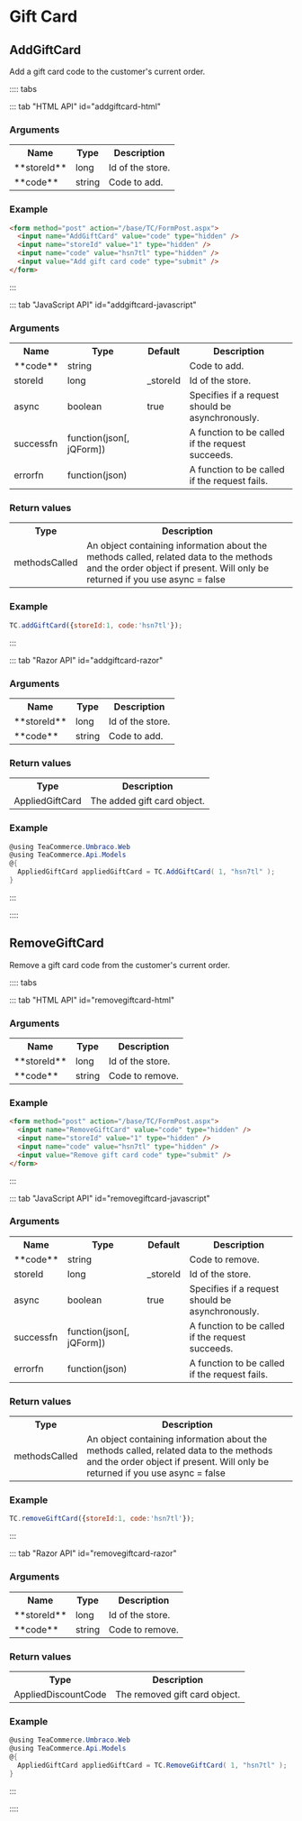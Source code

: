# Gift Card

## AddGiftCard

Add a gift card code to the customer's current order.

:::: tabs 

::: tab "HTML API" id="addgiftcard-html"

### Arguments

<table>
	<tr>
		<th>Name</th>
		<th>Type</th>
		<th>Description</th>
	</tr>
	<tr>
		<td>**storeId**</td>
		<td>long</td>
		<td>Id of the store.</td>
	</tr>
	<tr>
		<td>**code**</td>
		<td>string</td>
		<td>Code to add.</td>
	</tr>
</table>

### Example

````html
<form method="post" action="/base/TC/FormPost.aspx">
  <input name="AddGiftCard" value="code" type="hidden" />
  <input name="storeId" value="1" type="hidden" />
  <input name="code" value="hsn7tl" type="hidden" />
  <input value="Add gift card code" type="submit" />
</form>
````

:::

::: tab "JavaScript API" id="addgiftcard-javascript"

### Arguments

<table>
	<tr>
		<th>Name</th>
		<th>Type</th>
		<th>Default</th>
		<th>Description</th>
	</tr>
	<tr>
		<td>**code**</td>
		<td>string</td>
		<td></td>
		<td>Code to add.</td>
	</tr>
	<tr>
		<td>storeId</td>
		<td>long</td>
		<td>_storeId</td>
		<td>Id of the store.</td>
	</tr>
	<tr>
		<td>async</td>
		<td>boolean</td>
		<td>true</td>
		<td>Specifies if a request should be asynchronously.</td>
	</tr>
	<tr>
		<td>successfn</td>
		<td>function(json[, jQForm])</td>
		<td></td>
		<td>A function to be called if the request succeeds.</td>
	</tr>
	<tr>
		<td>errorfn</td>
		<td>function(json)</td>
		<td></td>
		<td>A function to be called if the request fails.</td>
	</tr>
</table>

### Return values

<table>
	<tr>
		<th>Type</th>
		<th>Description</th>
	</tr>
	<tr>
		<td>methodsCalled</td>
		<td>An object containing information about the methods called, related data to the methods and the order object if present.
Will only be returned if you use async = false</td>
	</tr>
</table>

### Example

````javascript
TC.addGiftCard({storeId:1, code:'hsn7tl'});
````

:::

::: tab "Razor API" id="addgiftcard-razor"

### Arguments

<table>
	<tr>
		<th>Name</th>
		<th>Type</th>
		<th>Description</th>
	</tr>
	<tr>
		<td>**storeId**</td>
		<td>long</td>
		<td>Id of the store.</td>
	</tr>
	<tr>
		<td>**code**</td>
		<td>string</td>
		<td>Code to add.</td>
	</tr>
</table>

### Return values

<table>
	<tr>
		<th>Type</th>
		<th>Description</th>
	</tr>
	<tr>
		<td>AppliedGiftCard</td>
		<td>The added gift card object.</td>
	</tr>
</table>

### Example

````csharp
@using TeaCommerce.Umbraco.Web
@using TeaCommerce.Api.Models
@{
  AppliedGiftCard appliedGiftCard = TC.AddGiftCard( 1, "hsn7tl" );
}
````

:::

::::

## RemoveGiftCard

Remove a gift card code from the customer's current order.

:::: tabs 

::: tab "HTML API" id="removegiftcard-html"

### Arguments

<table>
	<tr>
		<th>Name</th>
		<th>Type</th>
		<th>Description</th>
	</tr>
	<tr>
		<td>**storeId**</td>
		<td>long</td>
		<td>Id of the store.</td>
	</tr>
	<tr>
		<td>**code**</td>
		<td>string</td>
		<td>Code to remove.</td>
	</tr>
</table>

### Example

````html
<form method="post" action="/base/TC/FormPost.aspx">
  <input name="RemoveGiftCard" value="code" type="hidden" />
  <input name="storeId" value="1" type="hidden" />
  <input name="code" value="hsn7tl" type="hidden" />
  <input value="Remove gift card code" type="submit" />
</form>
````

:::

::: tab "JavaScript API" id="removegiftcard-javascript"

### Arguments

<table>
	<tr>
		<th>Name</th>
		<th>Type</th>
		<th>Default</th>
		<th>Description</th>
	</tr>
	<tr>
		<td>**code**</td>
		<td>string</td>
		<td></td>
		<td>Code to remove.</td>
	</tr>
	<tr>
		<td>storeId</td>
		<td>long</td>
		<td>_storeId</td>
		<td>Id of the store.</td>
	</tr>
	<tr>
		<td>async</td>
		<td>boolean</td>
		<td>true</td>
		<td>Specifies if a request should be asynchronously.</td>
	</tr>
	<tr>
		<td>successfn</td>
		<td>function(json[, jQForm])</td>
		<td></td>
		<td>A function to be called if the request succeeds.</td>
	</tr>
	<tr>
		<td>errorfn</td>
		<td>function(json)</td>
		<td></td>
		<td>A function to be called if the request fails.</td>
	</tr>
</table>

### Return values

<table>
	<tr>
		<th>Type</th>
		<th>Description</th>
	</tr>
	<tr>
		<td>methodsCalled</td>
		<td>An object containing information about the methods called, related data to the methods and the order object if present.
Will only be returned if you use async = false</td>
	</tr>
</table>

### Example

````javascript
TC.removeGiftCard({storeId:1, code:'hsn7tl'});
````

:::

::: tab "Razor API" id="removegiftcard-razor"

### Arguments

<table>
	<tr>
		<th>Name</th>
		<th>Type</th>
		<th>Description</th>
	</tr>
	<tr>
		<td>**storeId**</td>
		<td>long</td>
		<td>Id of the store.</td>
	</tr>
	<tr>
		<td>**code**</td>
		<td>string</td>
		<td>Code to remove.</td>
	</tr>
</table>

### Return values

<table>
	<tr>
		<th>Type</th>
		<th>Description</th>
	</tr>
	<tr>
		<td>AppliedDiscountCode</td>
		<td>The removed gift card object.</td>
	</tr>
</table>

### Example

````csharp
@using TeaCommerce.Umbraco.Web
@using TeaCommerce.Api.Models
@{
  AppliedGiftCard appliedGiftCard = TC.RemoveGiftCard( 1, "hsn7tl" );
}
````

:::

::::
